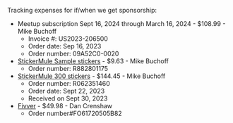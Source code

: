 Tracking expenses for if/when we get sponsorship:
- Meetup subscription Sept 16, 2024 through March 16, 2024 - $108.99 - Mike Buchoff
  - Invoice #: US2023-206500
  - Order date: Sep 16, 2023
  - Order number: 09A52C0-0020
- [StickerMule Sample stickers](https://www.stickermule.com/orders/R882801175?token=d2a5a16a1ed957f2) - $9.63 - Mike Buchoff
  - Order number: R882801175
- [StickerMule 300 stickers](https://www.stickermule.com/orders/R062351460?token=75ed005ec890ada3) - $144.45 - Mike Buchoff
  - Order number: R062351460
  - Order date: Sept 22, 2023
  - Received on Sept 30, 2023
- [Fivver](https://www.fiverr.com/ei8htz/design-2-outstanding-logo?source=order_page_summary_gig_link_title&funnel=61ab522950134ee660307d3cfeb37c09) - $49.98 - Dan Crenshaw
  - Order number#FO61720505B82

